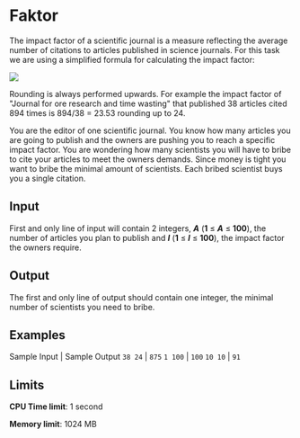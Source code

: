 # Faktor

The impact factor of a scientific journal is a measure reflecting the average number of citations to articles published in science journals. For this task we are using a simplified formula for calculating the impact factor:

![](https://i.imgur.com/AywqAW9.png)

Rounding is always performed upwards. For example the impact factor of "Journal for ore research and time wasting" that published 38 articles cited 894 times is 894/38 = 23.53 rounding up to 24.

You are the editor of one scientific journal. You know how many articles you are going to publish and the owners are pushing you to reach a specific impact factor. You are wondering how many scientists you will have to bribe to cite your articles to meet the owners demands. Since money is tight you want to bribe the minimal amount of scientists. Each bribed scientist buys you a single citation.

## Input

First and only line of input will contain 2 integers, _**A**_ (**1** ≤ _**A**_ ≤ **100**), the number of articles you plan to publish and _**I**_ (**1** ≤ _**I**_ ≤ **100**), the impact factor the owners require.

## Output

The first and only line of output should contain one integer, the minimal number of scientists you need to bribe.

## Examples

Sample Input | Sample Output
`38 24` | `875`
`1 100` | `100`
`10 10` | `91`

## Limits

**CPU Time limit**: 1 second

**Memory limit**: 1024 MB
